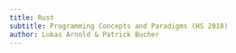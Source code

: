 ```yaml
---
title: Rust
subtitle: Programming Concepts and Paradigms (HS 2018)
author: Lukas Arnold & Patrick Bucher
---
```

